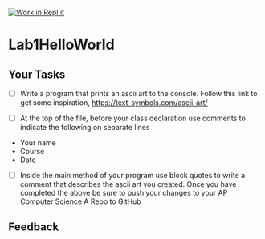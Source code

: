 [![Work in Repl.it](https://classroom.github.com/assets/work-in-replit-14baed9a392b3a25080506f3b7b6d57f295ec2978f6f33ec97e36a161684cbe9.svg)](https://classroom.github.com/online_ide?assignment_repo_id=2990556&assignment_repo_type=AssignmentRepo)

# Lab1HelloWorld
## Your Tasks
 - [ ] Write a program that prints an ascii art to the console. Follow this link to get some inspiration, https://text-symbols.com/ascii-art/

 - [ ] At the top of the file, before your class declaration use comments to indicate the following on separate lines

- Your name
- Course
- Date

- [ ] Inside the main method of your program use block quotes to write a comment that describes the ascii art you created.
 Once you have completed the above be sure to push your changes to your AP Computer Science A Repo to GitHub

## Feedback
